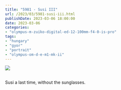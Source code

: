 ```yaml
---
title: "5981 - Susi III"
url: /2023/03/5981-susi-iii.html
publishDate: 2023-03-06 18:00:00
date: 2023-03-06
categories:
- "olympus-m-zuiko-digital-ed-12-100mm-f4-0-is-pro"
tags:
- "hungary"
- "gyor"
- "portrait"
- "olympus-om-d-e-m1-mk-ii"
---
```

<div class="container">
<div class="center"><a target="_blank" href="https://d25zfm9zpd7gm5.cloudfront.net/1200x1200/2019/20191020_112240_lr.jpg"><img class="webfeedsFeaturedVisual" src="https://d25zfm9zpd7gm5.cloudfront.net/0600x0600/2019/20191020_112240_lr.jpg" /></a></div>
</div>
<br />

Susi a last time, without the sunglasses.
